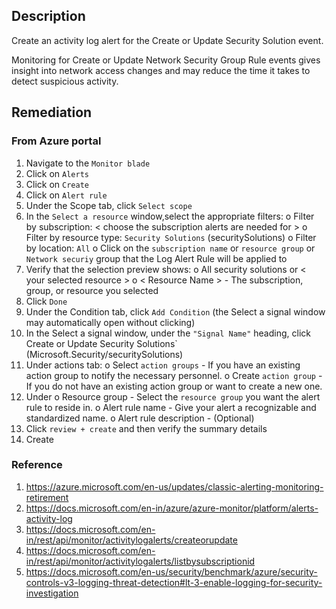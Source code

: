 ## Description

Create an activity log alert for the Create or Update Security Solution event.

Monitoring for Create or Update Network Security Group Rule events gives insight into network access changes and may reduce the time it takes to detect suspicious activity.

## Remediation

### From Azure portal

  1. Navigate to the `Monitor blade`
  2. Click on `Alerts`
  3. Click on `Create`
  4. Click on `Alert rule`
  5. Under the Scope tab, click `Select scope`
  6. In the `Select a resource` window,select the appropriate filters:
    o Filter by subscription: < choose the subscription alerts are needed for >
    o Filter by resource type: `Security Solutions` (securitySolutions)
    o Filter by location: `All`
    o Click on the `subscription name` or `resource group` or `Network securiy`
    group that the Log Alert Rule will be applied to
  7. Verify that the selection preview shows:
    o All security solutions or < your selected resource >
    o < Resource Name > - The subscription, group, or resource you selected
  8. Click `Done`
  9. Under the Condition tab, click `Add Condition` (the Select a signal window may automatically open without clicking)
  10. In the Select a signal window, under the `"Signal Name"` heading, click Create or Update Security Solutions` (Microsoft.Security/securitySolutions)
  11. Under actions tab:
    o Select `action groups` - If you have an existing action group to notify the necessary personnel.
    o Create `action group` - If you do not have an existing action group or want to create a new one.
  12. Under
    o Resource group - Select the `resource group` you want the alert rule to reside in.
    o Alert rule name - Give your alert a recognizable and standardized name.
    o Alert rule description - (Optional)
  13. Click `review + create` and then verify the summary details 
  14. Create

### Reference 

  1. https://azure.microsoft.com/en-us/updates/classic-alerting-monitoring-retirement
  2. https://docs.microsoft.com/en-in/azure/azure-monitor/platform/alerts-activity-log
  3. https://docs.microsoft.com/en-in/rest/api/monitor/activitylogalerts/createorupdate
  4. https://docs.microsoft.com/en-in/rest/api/monitor/activitylogalerts/listbysubscriptionid
  5. https://docs.microsoft.com/en-us/security/benchmark/azure/security-controls-v3-logging-threat-detection#lt-3-enable-logging-for-security-investigation